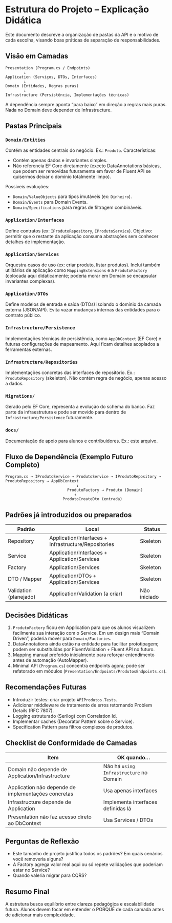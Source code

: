 # Estrutura do Projeto – Explicação Didática

Este documento descreve a organização de pastas da API e o motivo de cada escolha, visando boas práticas de separação de responsabilidades.

## Visão em Camadas
```
Presentation (Program.cs / Endpoints)
        ↓
Application (Serviços, DTOs, Interfaces)
        ↓
Domain (Entidades, Regras puras)
        ↓
Infrastructure (Persistência, Implementações técnicas)
```
A dependência sempre aponta “para baixo” em direção a regras mais puras. Nada no Domain deve depender de Infrastructure.

## Pastas Principais

### `Domain/Entities`
Contém as entidades centrais do negócio. Ex.: `Produto`. 
Características:
- Contém apenas dados e invariantes simples.
- Não referencia EF Core diretamente (exceto DataAnnotations básicas, que podem ser removidas futuramente em favor de Fluent API se quisermos deixar o domínio totalmente limpo).

Possíveis evoluções:
- `Domain/ValueObjects` para tipos imutáveis (ex: `Dinheiro`).
- `Domain/Events` para Domain Events.
- `Domain/Specifications` para regras de filtragem combináveis.

### `Application/Interfaces`
Define contratos (ex: `IProdutoRepository`, `IProdutoService`).
Objetivo: permitir que o restante da aplicação consuma abstrações sem conhecer detalhes de implementação.

### `Application/Services`
Orquestra casos de uso (ex: criar produto, listar produtos). 
Inclui também utilitários de aplicação como `MappingExtensions` e a `ProdutoFactory` (colocada aqui didaticamente; poderia morar em Domain se encapsular invariantes complexas).

### `Application/DTOs`
Define modelos de entrada e saída (DTOs) isolando o domínio da camada externa (JSON/API). Evita vazar mudanças internas das entidades para o contrato público.

### `Infrastructure/Persistence`
Implementações técnicas de persistência, como `AppDbContext` (EF Core) e futuras configurações de mapeamento. Aqui ficam detalhes acoplados a ferramentas externas.

### `Infrastructure/Repositories`
Implementações concretas das interfaces de repositório. Ex.: `ProdutoRepository` (skeleton). Não contém regra de negócio, apenas acesso a dados.

### `Migrations/`
Gerado pelo EF Core, representa a evolução do schema do banco. Faz parte da infraestrutura e pode ser movido para dentro de `Infrastructure/Persistence` futuramente.

### `docs/`
Documentação de apoio para alunos e contribuidores. Ex.: este arquivo.

## Fluxo de Dependência (Exemplo Futuro Completo)
```
Program.cs → IProdutoService → ProdutoService → IProdutoRepository → ProdutoRepository → AppDbContext
                               ↓
                           ProdutoFactory → Produto (Domain)
                              ↑
                         ProdutoCreateDto (entrada)
```

## Padrões já introduzidos ou preparados
| Padrão | Local | Status |
|--------|-------|--------|
| Repository | Application/Interfaces + Infrastructure/Repositories | Skeleton |
| Service | Application/Interfaces + Application/Services | Skeleton |
| Factory | Application/Services | Skeleton |
| DTO / Mapper | Application/DTOs + Application/Services | Skeleton |
| Validation (planejado) | Application/Validation (a criar) | Não iniciado |

## Decisões Didáticas
1. `ProdutoFactory` ficou em Application para que os alunos visualizem facilmente sua interação com o Service. Em um design mais “Domain Driven”, poderia mover para `Domain/Factories`.
2. DataAnnotations ainda estão na entidade para facilitar prototipagem; podem ser substituídas por FluentValidation + Fluent API no futuro.
3. Mapping manual preferido inicialmente para reforçar entendimento antes de automação (AutoMapper).
4. Minimal API (`Program.cs`) concentra endpoints agora; pode ser refatorado em módulos (`Presentation/Endpoints/ProdutosEndpoints.cs`).

## Recomendações Futuras
- Introduzir testes: criar projeto `APIProdutos.Tests`.
- Adicionar middleware de tratamento de erros retornando Problem Details (RFC 7807).
- Logging estruturado (Serilog) com Correlation Id.
- Implementar caches (Decorator Pattern sobre o Service).
- Specification Pattern para filtros complexos de produtos.

## Checklist de Conformidade de Camadas
| Item | OK quando… |
|------|------------|
| Domain não depende de Application/Infrastructure | Não há `using Infrastructure` no Domain |
| Application não depende de implementações concretas | Usa apenas interfaces |
| Infrastructure depende de Application | Implementa interfaces definidas lá |
| Presentation não faz acesso direto ao DbContext | Usa Services / DTOs |

## Perguntas de Reflexão
- Este tamanho de projeto justifica todos os padrões? Em quais cenários você removeria alguns?
- A Factory agrega valor real aqui ou só repete validações que poderiam estar no Service?
- Quando valeria migrar para CQRS?

## Resumo Final
A estrutura busca equilíbrio entre clareza pedagógica e escalabilidade futura. Alunos devem focar em entender o PORQUÊ de cada camada antes de adicionar mais complexidade.
